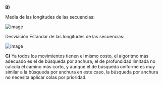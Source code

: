 **B)** 

Media de las longitudes de las secuencias:

![image](https://user-images.githubusercontent.com/88392382/131377078-e5dd54f2-2231-48f5-8ec1-a62b44b68edd.png)

Desviación Estandar de las longitudes de las secuencias:

![image](https://user-images.githubusercontent.com/88392382/131377681-c4392e30-5d63-44f0-9a23-9dd29e46aac3.png)

**C)**  Ya todos los movimientos tienen el mismo costo, el algoritmo más adecuado es el de búsqueda por anchura, el de profundidad limitada no calcula el camino más corto, y aunque el de búsqueda uniforme es muy similar a la búsqueda por anchura en este caso, la búsqueda por anchura no necesita aplicar colas por prioridad.
